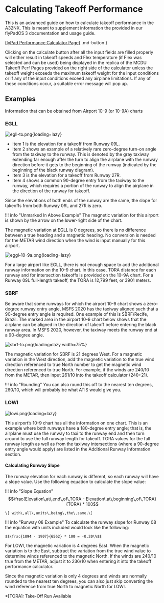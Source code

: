 # Calculating Takeoff Performance

This is an advanced guide on how to calculate takeoff performance in the A32NX. This is meant to supplement information the provided in our flyPadOS 3 documentation and usage guide.

[flyPad Performance Calculator Page](../../../fbw-a32nx/feature-guides/flypados3/performance.md){ .md-button }

Clicking on the calculate button after all the input fields are filled properly will either result in takeoff speeds and Flex temperature (if Flex was selected and can be used) 
being displayed in the replica of the MCDU Takeoff Perf Pages provided on the right side of the calculator unless the takeoff weight exceeds the maximum takeoff weight for the 
input conditions or if any of the input conditions exceed any airplane limitations. If any of these conditions occur, a suitable error message will pop up.

## Examples

Information that can be obtained from Airport 10-9 (or 10-9A) charts

### EGLL

![egll-to.png](..%2F..%2Fassets%2Fadvanced-guides%2Ftakeoff-perf%2Fegll-to.png){loading=lazy}

- Item 1 is the elevation for a takeoff from Runway 09L. 
- Item 2 shows an example of a relatively rare zero-degree turn-on angle from the taxiway to the runway. This is denoted by the gray taxiway extending far enough after the turn 
  to align the airplane with the runway direction before it gets to the beginning of the runway (indicated by the beginning of the black runway diagram). 
- Item 3 is the elevation for a takeoff from Runway 27R. 
- Item 4 shows a common 90-degree entry from the taxiway to the runway, which requires a portion of the runway to align the airplane in the direction of the runway for takeoff.

Since the elevations of both ends of the runway are the same, the slope for takeoffs from both Runway 09L and 27R is zero. 

!!! info "Unmarked In Above Example"
    The magnetic variation for this airport is shown by the arrow on the lower-right side of the chart. 

The magnetic variation at EGLL is 0 degrees, so there is no difference between a true heading and a magnetic heading. No conversion is needed for the METAR wind direction when 
the wind is input manually for this airport.

![eggl-10-9a.png](..%2F..%2Fassets%2Fadvanced-guides%2Ftakeoff-perf%2Feggl-10-9a.png){loading=lazy}

For a large airport like EGLL, there is not enough space to add the additional runway information on the 10-9 chart. In this case, TORA distance for each runway and for 
intersection takeoffs is provided on the 10-9A chart. For a Runway 09L full-length takeoff, the TORA is 12,799 feet, or 3901 meters.

### SBRF

Be aware that some runways for which the airport 10-9 chart shows a zero-degree runway entry angle, MSFS 2020 has the taxiway aligned such that a 90-degree entry angle is 
required. One example of this is SBRF/Recife, Brazil. The marked area in the airport 10-9 chart below shows that the airplane can be aligned in the direction of takeoff before 
entering the black runway area. In MSFS 2020, however, the taxiway meets the runway end at a 90-degree angle.

![sbrf-to.png](..%2F..%2Fassets%2Fadvanced-guides%2Ftakeoff-perf%2Fsbrf-to.png){loading=lazy width=75%}

The magnetic variation for SBRF is 21 degrees West. For a magnetic variation in the West direction, add the magnetic variation to the true wind direction referenced to 
true North number to get the magnetic wind direction referenced to true North. For example, if the winds are 240/10 from the METAR, then input 261/10 into the takeoff calculator (240+21).  

!!! info "Rounding"
    You can also round this off to the nearest ten degrees, 260/10, which will probably be what ATIS would give you.

### LOWI

![lowi.png](..%2F..%2Fassets%2Fadvanced-guides%2Ftakeoff-perf%2Flowi.png){loading=lazy}

This airport’s 10-9 chart has all the information on one chart. This is an example where both runways have a 180-degree entry angle; that is, the airplane must use the runway 
to taxi to the runway end and then turn around to use the full runway length for takeoff. TORA values for the full runway length as well as from the taxiway 
intersections (where a 90-degree entry angle would apply) are listed in the Additional Runway Information section.

#### Calculating Runway Slope

The runway elevation for each runway is different, so each runway will have a slope value. Use the following equation to calculate the slope value:

!!! info "Slope Equation"
    $$\frac{Elevation\,at\,end\,of\,TORA - Elevation\,at\,beginning\,of\,TORA}{TORA} * 100$$ 

    \[ with\,all\,units\,being\,the\,same.\]

!!! info "Runway 08 Example"
    To calculate the runway slope for Runway 08 the equation with units included would look like the following:

    $$\frac{1894 - 1907}{6562} * 100 = -0.20\%$$

For LOWI, the magnetic variation is 4 degrees East. When the magnetic variation is to the East, subtract the variation from the true wind value to determine winds referenced to the 
magnetic North. If the winds are 240/10 true from the METAR, adjust it to 236/10 when entering it into the takeoff performance calculator. 

Since the magnetic variation is only 4 degrees and winds are normally rounded to the nearest ten degrees, you can also just skip converting the wind reference from true North 
to magnetic North for LOWI.

*[TORA]: Take-Off Run Available
